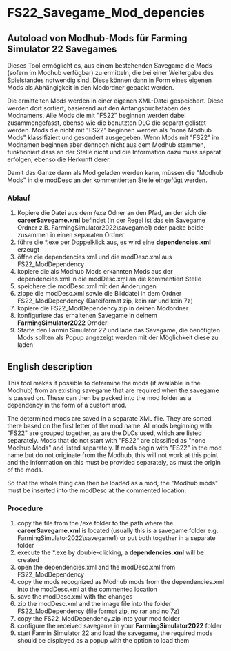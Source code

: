 # FS22_Savegame_Mod_depencies
## Autoload von Modhub-Mods für Farming Simulator 22 Savegames

Dieses Tool ermöglicht es, aus einem bestehenden Savegame die Mods (sofern im Modhub verfügbar) zu ermitteln, die bei einer Weitergabe des Spielstandes notwendig sind. Diese können dann in Form eines eigenen Mods als Abhängigkeit in den Modordner gepackt werden. 

Die ermittelten Mods werden in einer eigenen XML-Datei gespeichert. Diese werden dort sortiert, basierend auf den Anfangsbuchstaben des Modnamens. Alle Mods die mit "FS22" beginnen werden dabei zusammengefasst, ebenso wie die benutzten DLC die separat gelistet werden. 
Mods die nicht mit "FS22" beginnen werden als "none Modhub Mods" klassifiziert und gesondert ausgegeben. Wenn Mods mit "FS22" im Modnamen beginnen aber dennoch nicht aus dem Modhub stammen, funktioniert dass an der Stelle nicht und die Information dazu muss separat erfolgen, ebenso die Herkunft derer.

Damit das Ganze dann als Mod geladen werden kann, müssen die "Modhub Mods" in die modDesc an der kommentierten Stelle eingefügt werden.

### Ablauf
1. Kopiere die Datei aus dem /exe Odner an den Pfad, an der sich die **careerSavegame.xml** befindet (in der Regel ist das ein Savegame Ordner z.B. FarmingSimulator2022\savegame1) oder packe beide zusammen in einen separaten Ordner
2. führe die *.exe per Doppelklick aus, es wird eine **dependencies.xml** erzeugt
3. öffne die dependencies.xml und die modDesc.xml aus FS22_ModDependency
4. kopiere die als Modhub Mods erkannten Mods aus der dependencies.xml in die modDesc.xml an die kommentiert Stelle
5. speichere die modDesc.xml mit den Änderungen
6. zippe die modDesc.xml sowie die Bilddatei in dem Ordner FS22_ModDependency (Dateiformat zip, kein rar und kein 7z)
7. kopiere die FS22_ModDependency.zip in deinen Modordner
8. konfiguriere das erhaltenen Savegame in deinem **FarmingSimulator2022** Ornder
9. Starte den Farmin Simulator 22 und lade das Savegame, die benötigten Mods sollten als Popup angezeigt werden mit der Möglichkeit diese zu laden


## English description

This tool makes it possible to determine the mods (if available in the Modhub) from an existing savegame that are required when the savegame is passed on. These can then be packed into the mod folder as a dependency in the form of a custom mod. 

The determined mods are saved in a separate XML file. They are sorted there based on the first letter of the mod name. All mods beginning with "FS22" are grouped together, as are the DLCs used, which are listed separately. 
Mods that do not start with "FS22" are classified as "none Modhub Mods" and listed separately. If mods begin with "FS22" in the mod name but do not originate from the Modhub, this will not work at this point and the information on this must be provided separately, as must the origin of the mods.

So that the whole thing can then be loaded as a mod, the "Modhub mods" must be inserted into the modDesc at the commented location.

### Procedure
1. copy the file from the /exe folder to the path where the **careerSavegame.xml** is located (usually this is a savegame folder e.g. FarmingSimulator2022\savegame1) or put both together in a separate folder
2. execute the *.exe by double-clicking, a **dependencies.xml** will be created
3. open the dependencies.xml and the modDesc.xml from FS22_ModDependency
4. copy the mods recognized as Modhub mods from the dependencies.xml into the modDesc.xml at the commented location
5. save the modDesc.xml with the changes
6. zip the modDesc.xml and the image file into the folder FS22_ModDependency (file format zip, no rar and no 7z)
7. copy the FS22_ModDependency.zip into your mod folder
8. configure the received savegame in your **FarmingSimulator2022** folder
9. start Farmin Simulator 22 and load the savegame, the required mods should be displayed as a popup with the option to load them
